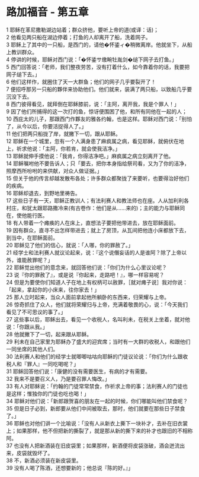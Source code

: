 # 路加福音 - 第五章
  
 1 耶稣在革尼撒勒湖边站着；群众挤他，要听上帝的道(或译：话)；  
 2 他看见两只船在湖边停着；打鱼的人却离开了船，洗着网子。  
 3 耶稣上了其中的一只船，是西门的，请他�怀鋈ィ�稍微离岸。他就坐下，从船上教训群众。  
 4 停讲的时候，耶稣对西门说：「�怀鋈サ缴畹牡胤剑�缒下网子去打鱼。」  
 5 西门回答说：「老师，我们整夜劳苦，没有打着什么，如今靠着你的话，我要把网子缒下去。」  
 6 他们这样作，就圈住了天一大群鱼；他们的网子几乎要裂开了！  
 7 便招呼那另一只船的夥伴来协助他们。他们就来，装满了两只船，以致船几乎要沉没下去。  
 8 西门彼得看见，就拜倒在耶稣膝前，说：「主阿，离开我，我是个罪人！」  
 9 因了他们所捕得的这一次打的鱼，惊讶便围困了他，和所有同他在一起的人；  
 10 西庇太的儿子，那跟西门作夥友的雅各约翰，也是这样。耶稣对西门说：「别怕了，从今以后，你要活捉得人了。」  
 11 他们把两只船拢了岸，就撇下一切，跟从耶稣。  
 12 耶稣在一个城里，忽有一个人满身患了麻疯属之病，看见耶稣，就俯伏在地上，祈求他说：「主阿，你若肯，就会使我洁净。」  
 13 耶稣就伸手摸他说：「我肯，你得洁净吧。」麻疯属之病立刻离开了他。  
 14 耶稣嘱咐他不要告诉人；只「要去，把你本身指给祭司看，又为了你的洁净，照摩西所吩咐的来供献，对众人做证据。」  
 15 但关于他的传言却越发散布各处；许多群众都聚拢了来要听，也要得治好他们的疾病。  
 16 耶稣却退去，到野地里祷告。  
 17 这些日子有一天，耶稣正教训人；有法利赛人和教法师也在座。人从加利利各村庄，和犹太跟耶路撒冷来(有古卷作：他们是从……来的)；主的能力与耶稣同在，使他能行医。  
 18 有人带着一个瘫痪的人在床上，直想法子要把他带进去，放在耶稣面前。  
 19 因有群众，直寻不出怎样带进去；就上了房顶，从瓦间把他连小床都放下去，到当中，在耶稣面前。  
 20 耶稣见了他们的信心，就说：「人哪，你的罪赦了。」  
 21 经学士和法利赛人就议论起来，说：『这个说僭妄话的人是谁阿？除了上帝以外，谁能赦罪呢？」  
 22 耶稣觉出他们的意念来，就回答他们说：「你们为什么心里议论呢？  
 23 说『你的罪赦了』，或是说『你起来，走路吧！』，哪一样容易呢？  
 24 但是为要使你们知道人子在地上有权柄可以赦罪，［就对瘫子说］我对你说：「起来，拿起你的小床来，往你家去！」  
 25 那人立时起来，当众人面前拿起他所躺卧的东西来，归荣耀与上帝。  
 26 惊奇抓住了众人，他们就将荣耀归与上帝，充满着敬畏的心，说：「今天我们看见了不可思议的事了。」  
 27 这些事以后，耶稣出去，看见一个收税人，名叫利未，在税关上坐着，就对他说：「你跟从我。」  
 28 他就撇下了一切，起来跟从耶稣。  
 29 利未在自己家里为耶稣办了盛大的迎宾席；当时有一大群的收税人，和跟他们一同坐席的其他人们。  
 30 法利赛人和他们的经学士就唧唧咕咕向耶稣的门徒议论说：「你们为什么跟收税人和『罪人』一同吃喝呢？」  
 31 耶稣回答他们说：「康健的没有需要医生，有病的才有需要。  
 32 我来不是要召义人，乃是要召罪人悔改。」  
 33 有人对耶稣说：「约翰的门徒常常禁食，作祈求上帝的事；法利赛人的门徒也是这样；惟独你的门徒也吃也喝！」  
 34 耶稣对他们说：「新郎跟贺喜的朋友在一起的时候，你们哪能叫他们禁食呢？  
 35 但是日子必到，新郎要从他们中间被取去，那时，他们就要在那些日子禁食了。」  
 36 耶稣也对他们讲一个比喻说：「没有人从新衣上撕下一块补才，去补在旧衣裳上；如果那样，他不但把新的撕裂了，就是那从新的撕下来的补才也跟旧的不相称阿。  
 37 也没有人把新酒装在旧皮袋里；如果那样，新酒便将皮袋涨破，酒会迸流出来，皮袋就毁坏了。  
 38 不，新酒必须装在新皮袋里。  
 39 没有人喝了陈酒，还想要新的；他总说『陈的好。』」